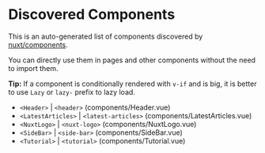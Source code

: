 # Discovered Components

This is an auto-generated list of components discovered by [nuxt/components](https://github.com/nuxt/components).

You can directly use them in pages and other components without the need to import them.

**Tip:** If a component is conditionally rendered with `v-if` and is big, it is better to use `Lazy` or `lazy-` prefix to lazy load.

- `<Header>` | `<header>` (components/Header.vue)
- `<LatestArticles>` | `<latest-articles>` (components/LatestArticles.vue)
- `<NuxtLogo>` | `<nuxt-logo>` (components/NuxtLogo.vue)
- `<SideBar>` | `<side-bar>` (components/SideBar.vue)
- `<Tutorial>` | `<tutorial>` (components/Tutorial.vue)
